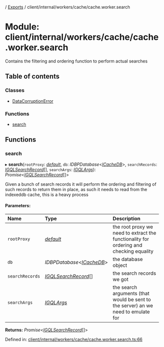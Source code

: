 [](../README.md) / [Exports](../modules.md) / client/internal/workers/cache/cache.worker.search

# Module: client/internal/workers/cache/cache.worker.search

Contains the filtering and ordering function to perform actual searches

## Table of contents

### Classes

- [DataCorruptionError](../classes/client_internal_workers_cache_cache_worker_search.datacorruptionerror.md)

### Functions

- [search](client_internal_workers_cache_cache_worker_search.md#search)

## Functions

### search

▸ **search**(`rootProxy`: [*default*](../classes/base_root.default.md), `db`: *IDBPDatabase*<[*ICacheDB*](../interfaces/client_internal_workers_cache_cache_worker.icachedb.md)\>, `searchRecords`: [*IGQLSearchRecord*](../interfaces/gql_querier.igqlsearchrecord.md)[], `searchArgs`: [*IGQLArgs*](../interfaces/gql_querier.igqlargs.md)): *Promise*<[*IGQLSearchRecord*](../interfaces/gql_querier.igqlsearchrecord.md)[]\>

Given a bunch of search records it will perform
the ordering and filtering of such records to return
them in place, as such it needs to read from the indexeddb
cache, this is a heavy process

#### Parameters:

Name | Type | Description |
:------ | :------ | :------ |
`rootProxy` | [*default*](../classes/base_root.default.md) | the root proxy we need to extract the functionality for ordering and checking equality   |
`db` | *IDBPDatabase*<[*ICacheDB*](../interfaces/client_internal_workers_cache_cache_worker.icachedb.md)\> | the database object   |
`searchRecords` | [*IGQLSearchRecord*](../interfaces/gql_querier.igqlsearchrecord.md)[] | the search records we got   |
`searchArgs` | [*IGQLArgs*](../interfaces/gql_querier.igqlargs.md) | the search arguments (that would be sent to the server) an we need to emulate for    |

**Returns:** *Promise*<[*IGQLSearchRecord*](../interfaces/gql_querier.igqlsearchrecord.md)[]\>

Defined in: [client/internal/workers/cache/cache.worker.search.ts:66](https://github.com/onzag/itemize/blob/5fcde7cf/client/internal/workers/cache/cache.worker.search.ts#L66)
